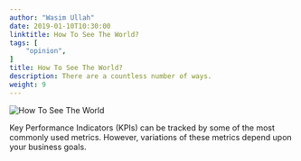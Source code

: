 ```yaml
---
author: "Wasim Ullah"
date: 2019-01-10T10:30:00
linktitle: How To See The World?
tags: [
    "opinion",
]
title: How To See The World?
description: There are a countless number of ways.
weight: 9
---
```


![How To See The World](/images/world.jpg)

Key Performance Indicators (KPIs) can be tracked by some of the most commonly used metrics. However, variations of these metrics depend upon your business goals.
